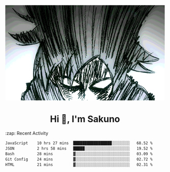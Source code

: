 <body>
<h1 align="center"></h1>
<br>
<div align="center">
<img width="auto" height="300" src="Img/mobFreakoutLonger.gif"/>
</div>
</div>
<h1 align="center">Hi 👋, I'm Sakuno</h1>
:zap: Recent Activity

<!--START_SECTION:waka-->

```txt
JavaScript    10 hrs 27 mins  █████████████████░░░░░░░░   68.52 %
JSON          2 hrs 58 mins   █████░░░░░░░░░░░░░░░░░░░░   19.52 %
Bash          28 mins         ▓░░░░░░░░░░░░░░░░░░░░░░░░   03.09 %
Git Config    24 mins         ▓░░░░░░░░░░░░░░░░░░░░░░░░   02.72 %
HTML          21 mins         ▓░░░░░░░░░░░░░░░░░░░░░░░░   02.31 %
```

<!--END_SECTION:waka-->
